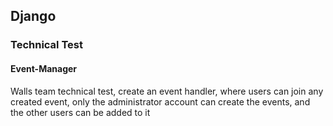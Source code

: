## Django
### Technical Test
#### Event-Manager

Walls team technical test, create an event handler, where users can join any created event, only the administrator account can create the events, and the other users can be added to it

